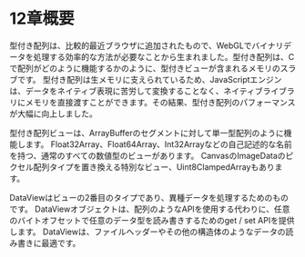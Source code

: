 # **12章概要**

型付き配列は、比較的最近ブラウザに追加されたもので、WebGLでバイナリデータを処理する効率的な方法が必要なことから生まれました。型付き配列は、Cで配列がどのように機能するかのように、型付きビューが含まれるメモリのスラブです。
型付き配列は生メモリに支えられているため、JavaScriptエンジンは、データをネイティブ表現に苦労して変換することなく、ネイティブライブラリにメモリを直接渡すことができます。その結果、型付き配列のパフォーマンスが大幅に向上しました。

型付き配列ビューは、ArrayBufferのセグメントに対して単一型配列のように機能します。
Float32Array、Float64Array、Int32Arrayなどの自己記述的な名前を持つ、通常のすべての数値型のビューがあります。 CanvasのImageDataのピクセル配列タイプを置き換える特別なビュー、Uint8ClampedArrayもあります。

DataViewはビューの2番目のタイプであり、異種データを処理するためのものです。
DataViewオブジェクトは、配列のようなAPIを使用する代わりに、任意のバイトオフセットで任意のデータ型を読み書きするためのget / set APIを提供します。
DataViewは、ファイルヘッダーやその他の構造体のようなデータの読み書きに最適です。
